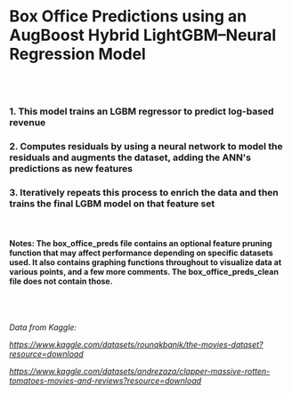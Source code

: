 # Box Office Predictions using an AugBoost Hybrid LightGBM–Neural Regression Model

<br />
<br />

### 1. This model trains an LGBM regressor to predict log-based revenue

### 2. Computes residuals by using a neural network to model the residuals and augments the dataset, adding the ANN's predictions as new features

### 3. Iteratively repeats this process to enrich the data and then trains the final LGBM model on that feature set 

<br />

#### Notes: The box_office_preds file contains an optional feature pruning function that may affect performance depending on specific datasets used. It also contains graphing functions throughout to visualize data at various points, and a few more comments. The box_office_preds_clean file does not contain those.

<br />
<br />


*Data from Kaggle:*

*https://www.kaggle.com/datasets/rounakbanik/the-movies-dataset?resource=download*

*https://www.kaggle.com/datasets/andrezaza/clapper-massive-rotten-tomatoes-movies-and-reviews?resource=download*


